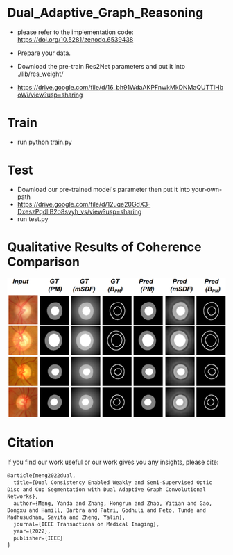 # Dual_Adaptive_Graph_Reasoning

- please refer to the implementation code: https://doi.org/10.5281/zenodo.6539438

- Prepare your data.

- Download the pre-train Res2Net parameters and put it into ./lib/res_weight/
- https://drive.google.com/file/d/16_bh91WdaAKPFnwkMkDNMaQUTTIHboWi/view?usp=sharing

# Train
- run python train.py


# Test
- Download our pre-trained model's parameter then put it into your-own-path
- https://drive.google.com/file/d/12uqe20GdX3-DxeszPqdlIB2o8svyh_vs/view?usp=sharing
- run test.py

# Qualitative Results of Coherence Comparison
![alt text](https://github.com/smallmax00/Dual_Adaptive_Graph_Reasoning/blob/main/cohension_TMI.png)



# Citation
If you find our work useful or our work gives you any insights, please cite:
```
@article{meng2022dual,
  title={Dual Consistency Enabled Weakly and Semi-Supervised Optic Disc and Cup Segmentation with Dual Adaptive Graph Convolutional Networks},
  author={Meng, Yanda and Zhang, Hongrun and Zhao, Yitian and Gao, Dongxu and Hamill, Barbra and Patri, Godhuli and Peto, Tunde and Madhusudhan, Savita and Zheng, Yalin},
  journal={IEEE Transactions on Medical Imaging},
  year={2022},
  publisher={IEEE}
}

```
